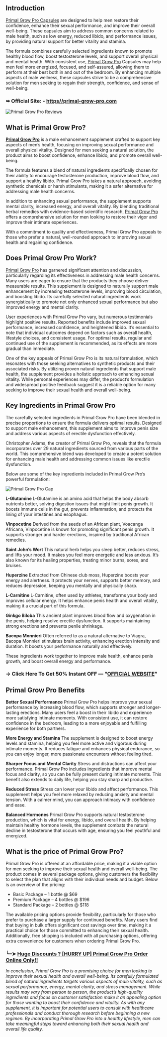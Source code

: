 ## Introduction
[Primal Grow Pro Capsules](https://dailynutraboost.com/primal-grow-pro/) are designed to help men restore their confidence, enhance their sexual performance, and improve their overall well-being. These capsules aim to address common concerns related to male health, such as low energy, reduced libido, and performance issues, by providing natural support for better vitality and stamina.

The formula combines carefully selected ingredients known to promote healthy blood flow, boost testosterone levels, and support overall physical and mental health. With consistent use, [Primal Grow Pro](https://primal-grow-pro.uncrn.co/) Capsules may help men feel more energized, focused, and self-assured, allowing them to perform at their best both in and out of the bedroom. By enhancing multiple aspects of male wellness, these capsules strive to be a comprehensive solution for men seeking to regain their strength, confidence, and sense of well-being.

### ➥ Official Site: - [https//primal-grow-pro.com](https://dailynutraboost.com/go-primal-grow-pro/)

![Primal Grow Pro Reviews](https://github.com/user-attachments/assets/62f21b77-982b-437d-ae5b-736a3d275441)


## What is Primal Grow Pro?
**[Primal Grow Pro](https://www.facebook.com/Primal.Grow.Pro.Capsules.Reviews/)** is a male enhancement supplement crafted to support key aspects of men’s health, focusing on improving sexual performance and overall physical vitality. Designed for men seeking a natural solution, the product aims to boost confidence, enhance libido, and promote overall well-being.

The formula features a blend of natural ingredients specifically chosen for their ability to encourage testosterone production, improve blood flow, and support a healthy libido. Primal Grow Pro takes a natural approach, avoiding synthetic chemicals or harsh stimulants, making it a safer alternative for addressing male health concerns.

In addition to enhancing sexual performance, the supplement supports mental clarity, increased energy, and overall vitality. By blending traditional herbal remedies with evidence-based scientific research, [Primal Grow Pro](https://primal-grow-pro-capsules.company.site/) offers a comprehensive solution for men looking to restore their vigor and improve their intimate experiences.

With a commitment to quality and effectiveness, Primal Grow Pro appeals to those who prefer a natural, well-rounded approach to improving sexual health and regaining confidence.

## Does Primal Grow Pro Work?
[Primal Grow Pro](https://primal-grow-pro-capsules.mywebselfsite.net/) has garnered significant attention and discussion, particularly regarding its effectiveness in addressing male health concerns. Many users are eager to ensure that the products they choose deliver measurable results. This supplement is designed to naturally support male enhancement by increasing testosterone levels, improving blood circulation, and boosting libido. Its carefully selected natural ingredients work synergistically to promote not only enhanced sexual performance but also improved energy and mental clarity.

User experiences with Primal Grow Pro vary, but numerous testimonials highlight positive results. Reported benefits include improved sexual performance, increased confidence, and heightened libido. It’s essential to note that individual outcomes depend on factors such as overall health, lifestyle choices, and consistent usage. For optimal results, regular and continued use of the supplement is recommended, as its effects are more gradual than immediate.

One of the key appeals of Primal Grow Pro is its natural formulation, which resonates with those seeking alternatives to synthetic products and their associated risks. By utilizing proven natural ingredients that support male health, the supplement provides a holistic approach to enhancing sexual vitality. While personal experiences may differ, the product’s formulation and widespread positive feedback suggest it is a reliable option for many seeking to improve their sexual health and overall well-being.

## Key Ingredients in Primal Grow Pro
The carefully selected ingredients in Primal Grow Pro have been blended in precise proportions to ensure the formula delivers optimal results. Designed to support male enhancement, this supplement aims to improve penis size and address various aspects of erectile dysfunction effectively.

Christopher Adams, the creator of Primal Grow Pro, reveals that the formula incorporates over 29 natural ingredients sourced from various parts of the world. This comprehensive blend was developed to create a potent solution for enhancing male health and addressing common issues like erectile dysfunction.

Below are some of the key ingredients included in Primal Grow Pro’s powerful formulation:

![Primal Grow Pro Cap](https://github.com/user-attachments/assets/82485d30-af69-4348-9371-f84c6699fab2)


**L-Glutamine**
L-Glutamine is an amino acid that helps the body absorb nutrients better, solving digestion issues that might limit penis growth. It boosts immune cells in the gut, prevents inflammation, and protects the lining of your intestines and esophagus.

**Vinpocetine**
Derived from the seeds of an African plant, Voacanga Africana, Vinpocetine is known for promoting significant penis growth. It supports stronger and harder erections, inspired by traditional African remedies.

**Saint John’s Wort**
This natural herb helps you sleep better, reduces stress, and lifts your mood. It makes you feel more energetic and less anxious. It’s also known for its healing properties, treating minor burns, sores, and bruises.

**Huperzine**
Extracted from Chinese club moss, Huperzine boosts your energy and alertness. It protects your nerves, supports better memory, and reduces depression, keeping you mentally and physically sharp.

**L-Carnitine**
L-Carnitine, often used by athletes, transforms your body and improves cellular energy. It helps enhance penis health and overall vitality, making it a crucial part of this formula.

**Ginkgo Biloba**
This ancient plant improves blood flow and oxygenation in the penis, helping resolve erectile dysfunction. It supports maintaining strong erections and prevents penile shrinkage.

**Bacopa Monnieri**
Often referred to as a natural alternative to Viagra, Bacopa Monnieri stimulates brain activity, enhancing erection intensity and duration. It boosts your performance naturally and effectively.

These ingredients work together to improve male health, enhance penis growth, and boost overall energy and performance.

### → Click Here To Get 50% Instant OFF — “[OFFICIAL WEBSITE](https://dailynutraboost.com/go-primal-grow-pro/)”

## Primal Grow Pro Benefits
**Better Sexual Performance**
Primal Grow Pro helps improve your sexual performance by increasing blood flow, which supports stronger and longer-lasting erections. Many users feel a boost in their libido and experience more satisfying intimate moments. With consistent use, it can restore confidence in the bedroom, leading to a more enjoyable and fulfilling experience for both partners.

**More Energy and Stamina**
The supplement is designed to boost energy levels and stamina, helping you feel more active and vigorous during intimate moments. It reduces fatigue and enhances physical endurance, so you can enjoy longer, more passionate encounters without feeling tired.

**Sharper Focus and Mental Clarity**
Stress and distractions can affect your performance. Primal Grow Pro includes ingredients that improve mental focus and clarity, so you can be fully present during intimate moments. This benefit also extends to daily life, helping you stay sharp and productive.

**Reduced Stress**
Stress can lower your libido and affect performance. This supplement helps you feel more relaxed by reducing anxiety and mental tension. With a calmer mind, you can approach intimacy with confidence and ease.

**Balanced Hormones**
Primal Grow Pro supports natural testosterone production, which is vital for energy, libido, and overall health. By helping maintain healthy hormone levels, the supplement combats the natural decline in testosterone that occurs with age, ensuring you feel youthful and energized.

## What is the price of Primal Grow Pro?
Primal Grow Pro is offered at an affordable price, making it a viable option for men seeking to improve their sexual health and overall well-being. The product comes in several package options, giving customers the flexibility to select the plan that aligns with their individual needs and budget. Below is an overview of the pricing:


- Basic Package – 1 bottle @ $69
- Premium Package – 4 bottles @ $196
- Standard Package – 2 bottles @ $118


The available pricing options provide flexibility, particularly for those who prefer to purchase a larger supply for continued benefits. Many users find that buying in bulk offers significant cost savings over time, making it a practical choice for those committed to enhancing their sexual health. Additionally, free shipping is included with all purchasing options, offering extra convenience for customers when ordering Primal Grow Pro.

### ╰┈➤ [Huge Discounts ? [HURRY UP] Primal Grow Pro Order Online Only!!](https://dailynutraboost.com/go-primal-grow-pro/)

_In conclusion, Primal Grow Pro is a promising choice for men looking to improve their sexual health and overall well-being. Its carefully formulated blend of natural ingredients targets various aspects of male vitality, such as sexual performance, energy, mental clarity, and stress management.
While results may vary from person to person, the product’s high-quality ingredients and focus on customer satisfaction make it an appealing option for those wanting to boost their confidence and vitality. As with any supplement, it is important for potential users to consult with healthcare professionals and conduct thorough research before beginning a new regimen. By incorporating Primal Grow Pro into a healthy lifestyle, men can take meaningful steps toward enhancing both their sexual health and overall life quality._
